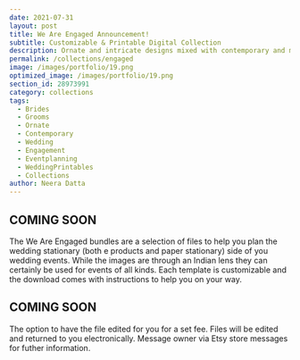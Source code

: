 ```yaml
---
date: 2021-07-31 
layout: post
title: We Are Engaged Announcement!
subtitle: Customizable & Printable Digital Collection
description: Ornate and intricate designs mixed with contemporary and modern stationary options. 
permalink: /collections/engaged
image: /images/portfolio/19.png
optimized_image: /images/portfolio/19.png
section_id: 28973991
category: collections
tags:
  - Brides
  - Grooms
  - Ornate
  - Contemporary
  - Wedding
  - Engagement
  - Eventplanning
  - WeddingPrintables
  - Collections
author: Neera Datta
---
```


## COMING SOON

The We Are Engaged bundles are a selection of files to help you plan the wedding stationary (both e products and paper stationary) side of you wedding events. While the images are through an Indian lens they can certainly be used for events of all kinds. Each template is customizable and the download comes with instructions to help you on your way. 

## COMING SOON

The option to have the file edited for you for a set fee. Files will be edited and returned to you electronically. Message owner via Etsy store messages for futher information.